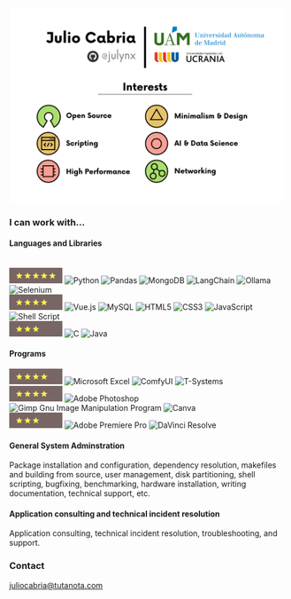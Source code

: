 <p align="left">  
  <img width="496" src="https://raw.githubusercontent.com/Julynx/julynx/main/banner4.png">
</p>


<!-- [![Anurag's GitHub stats](https://github-readme-stats.vercel.app/api?username=julynx&hide=prs,issues&count_private=true&show_icons=true)](https://github.com/anuraghazra/github-readme-stats) -->


### I can work with...
#### Languages and Libraries
<br> <img src="https://raw.githubusercontent.com/Julynx/julynx/main/5star.png" alt="5star" width="96"/> ![Python](https://img.shields.io/badge/python-3670A0?style=for-the-badge&logo=python&logoColor=ffdd54) ![Pandas](https://img.shields.io/badge/pandas-%23150458.svg?style=for-the-badge&logo=pandas&logoColor=white) ![MongoDB](https://img.shields.io/badge/MongoDB-%234ea94b.svg?style=for-the-badge&logo=mongodb&logoColor=white) ![LangChain](https://img.shields.io/badge/LangChain-43444f?style=for-the-badge&logo=langchain&logoColor=white) ![Ollama](https://img.shields.io/badge/Ollama-212121?style=for-the-badge&logo=ollama&logoColor=white) ![Selenium](https://img.shields.io/badge/selenium-%43B02A.svg?style=for-the-badge&logo=selenium&logoColor=white)
<br> <img src="https://raw.githubusercontent.com/Julynx/julynx/main/4star.png" alt="4star" width="96"/> ![Vue.js](https://img.shields.io/badge/vuejs-%2335495e.svg?style=for-the-badge&logo=vuedotjs&logoColor=%234FC08D) ![MySQL](https://img.shields.io/badge/mysql-%2300f.svg?style=for-the-badge&logo=mysql&logoColor=white) ![HTML5](https://img.shields.io/badge/html5-%23E34F26.svg?style=for-the-badge&logo=html5&logoColor=white) ![CSS3](https://img.shields.io/badge/css3-%231572B6.svg?style=for-the-badge&logo=css3&logoColor=white) ![JavaScript](https://img.shields.io/badge/javascript-%23323330.svg?style=for-the-badge&logo=javascript&logoColor=%23F7DF1E) ![Shell Script](https://img.shields.io/badge/shell_script-%23121011.svg?style=for-the-badge&logo=gnu-bash&logoColor=white)
<br> <img src="https://raw.githubusercontent.com/Julynx/julynx/main/3star.png" alt="3star" width="96"/> ![C](https://img.shields.io/badge/c-%2300599C.svg?style=for-the-badge&logo=c&logoColor=white) ![Java](https://img.shields.io/badge/java-%23ED8B00.svg?style=for-the-badge&logo=java&logoColor=white)


#### Programs
<img src="https://raw.githubusercontent.com/Julynx/julynx/main/4star.png" alt="4star" width="96"/> ![Microsoft Excel](https://img.shields.io/badge/Microsoft_Excel-217346?style=for-the-badge&logo=microsoft-excel&logoColor=white) ![ComfyUI](https://img.shields.io/badge/ComfyUI-A020F0?style=for-the-badge) ![T-Systems](https://img.shields.io/badge/T--Systems-E20074?style=for-the-badge&logo=t-systems&logoColor=white)
<br> <img src="https://raw.githubusercontent.com/Julynx/julynx/main/4star.png" alt="4star" width="96"/> ![Adobe Photoshop](https://img.shields.io/badge/adobe%20photoshop-%2331A8FF.svg?style=for-the-badge&logo=adobe%20photoshop&logoColor=white) ![Gimp Gnu Image Manipulation Program](https://img.shields.io/badge/Gimp-657D8B?style=for-the-badge&logo=gimp&logoColor=FFFFFF) ![Canva](https://img.shields.io/badge/Canva-%2300C4CC.svg?style=for-the-badge&logo=Canva&logoColor=white)
<br> <img src="https://raw.githubusercontent.com/Julynx/julynx/main/3star.png" alt="3star" width="96"/> ![Adobe Premiere Pro](https://img.shields.io/badge/Adobe%20Premiere%20Pro-9999FF.svg?style=for-the-badge&logo=Adobe%20Premiere%20Pro&logoColor=white) ![DaVinci Resolve](https://img.shields.io/badge/DaVinci%20Resolve-202020?style=for-the-badge&logo=davinciresolve&logoColor=white)

#### General System Adminstration
Package installation and configuration, dependency resolution, makefiles and building from source, user management, disk partitioning, shell scripting, bugfixing, benchmarking, hardware installation, writing documentation, technical support, etc.

#### Application consulting and technical incident resolution
Application consulting, technical incident resolution, troubleshooting, and support.

### Contact

juliocabria@tutanota.com
